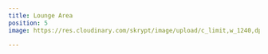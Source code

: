 ```yaml
---
title: Lounge Area
position: 5
image: https://res.cloudinary.com/skrypt/image/upload/c_limit,w_1240,dpr_auto,f_auto/v1583867271/chrinas/Living_Room_2_d1atm5.webp

---
```

